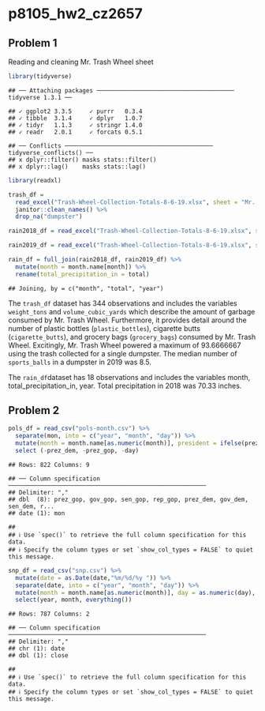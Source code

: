 p8105\_hw2\_cz2657
================

## Problem 1

Reading and cleaning Mr. Trash Wheel sheet

``` r
library(tidyverse)
```

    ## ── Attaching packages ─────────────────────────────────────── tidyverse 1.3.1 ──

    ## ✓ ggplot2 3.3.5     ✓ purrr   0.3.4
    ## ✓ tibble  3.1.4     ✓ dplyr   1.0.7
    ## ✓ tidyr   1.1.3     ✓ stringr 1.4.0
    ## ✓ readr   2.0.1     ✓ forcats 0.5.1

    ## ── Conflicts ────────────────────────────────────────── tidyverse_conflicts() ──
    ## x dplyr::filter() masks stats::filter()
    ## x dplyr::lag()    masks stats::lag()

``` r
library(readxl)
```

``` r
trash_df = 
  read_excel("Trash-Wheel-Collection-Totals-8-6-19.xlsx", sheet = "Mr. Trash Wheel", range = "A2:N408", col_names = TRUE) %>% 
  janitor::clean_names() %>% 
  drop_na("dumpster") 

rain2018_df = read_excel("Trash-Wheel-Collection-Totals-8-6-19.xlsx", sheet = "2018 Precipitation", range = "A2:B14", col_names = TRUE) %>% mutate(year = 2018) %>% janitor::clean_names() %>% drop_na(total)

rain2019_df = read_excel("Trash-Wheel-Collection-Totals-8-6-19.xlsx", sheet = "2019 Precipitation", range = "A2:B14", col_names = TRUE) %>% mutate(year = 2019) %>% janitor::clean_names() %>% drop_na(total)

rain_df = full_join(rain2018_df, rain2019_df) %>% 
  mutate(month = month.name[month]) %>% 
  rename(total_precipitation_in = total)
```

    ## Joining, by = c("month", "total", "year")

The `trash_df` dataset has 344 observations and includes the variables
`weight_tons` and `volume_cubic_yards` which describe the amount of
garbage consumed by Mr. Trash Wheel. Furthermore, it provides detail
around the number of plastic bottles (`plastic_bottles`), cigarette
butts (`cigarette_butts`), and grocery bags (`grocery_bags`) consumed by
Mr. Trash Wheel. Excitingly, Mr. Trash Wheel powered a maximum of
93.6666667 using the trash collected for a single dumpster. The median
number of `sports_balls` in a dumpster in 2019 was 8.5.

The `rain_df`dataset has 18 observations and includes the variables
month, total\_precipitation\_in, year. Total precipitation in 2018 was
70.33 inches.

## Problem 2

``` r
pols_df = read_csv("pols-month.csv") %>% 
  separate(mon, into = c("year", "month", "day")) %>% 
  mutate(month = month.name[as.numeric(month)], president = ifelse(prez_gop, "gop", "dem")) %>% 
  select (-prez_dem, -prez_gop, -day)
```

    ## Rows: 822 Columns: 9

    ## ── Column specification ────────────────────────────────────────────────────────
    ## Delimiter: ","
    ## dbl  (8): prez_gop, gov_gop, sen_gop, rep_gop, prez_dem, gov_dem, sen_dem, r...
    ## date (1): mon

    ## 
    ## ℹ Use `spec()` to retrieve the full column specification for this data.
    ## ℹ Specify the column types or set `show_col_types = FALSE` to quiet this message.

``` r
snp_df = read_csv("snp.csv") %>% 
  mutate(date = as.Date(date,"%m/%d/%y ")) %>% 
  separate(date, into = c("year", "month", "day")) %>% 
  mutate(month = month.name[as.numeric(month)], day = as.numeric(day), year = as.numeric(year)) %>% 
  select(year, month, everything())
```

    ## Rows: 787 Columns: 2

    ## ── Column specification ────────────────────────────────────────────────────────
    ## Delimiter: ","
    ## chr (1): date
    ## dbl (1): close

    ## 
    ## ℹ Use `spec()` to retrieve the full column specification for this data.
    ## ℹ Specify the column types or set `show_col_types = FALSE` to quiet this message.
